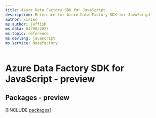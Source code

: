 ```yaml
---
title: Azure Data Factory SDK for JavaScript
description: Reference for Azure Data Factory SDK for JavaScript
author: xirzec
ms.author: jeffish
ms.data: 04/08/2023
ms.topic: reference
ms.devlang: javascript
ms.service: datafactory
---
```

# Azure Data Factory SDK for JavaScript - preview
## Packages - preview
[!INCLUDE [packages](data-factory-index.md)]